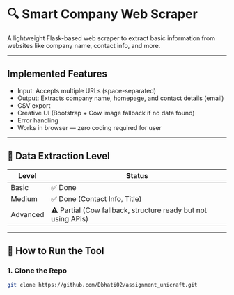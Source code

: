 # 🔍 Smart Company Web Scraper

A lightweight Flask-based web scraper to extract basic information from websites like company name, contact info, and more.

---

##  Implemented Features

- Input: Accepts multiple URLs (space-separated)
- Output: Extracts company name, homepage, and contact details (email)
- CSV export
- Creative UI (Bootstrap + Cow image fallback if no data found)
- Error handling
- Works in browser — zero coding required for user

---

## 🔬 Data Extraction Level

| Level        | Status |
|--------------|--------|
| Basic        | ✅ Done |
| Medium       | ✅ Done (Contact Info, Title) |
| Advanced     | ⚠️ Partial (Cow fallback, structure ready but not using APIs)

---

## 🚀 How to Run the Tool

### 1. Clone the Repo

```bash
git clone https://github.com/Dbhati02/assignment_unicraft.git

